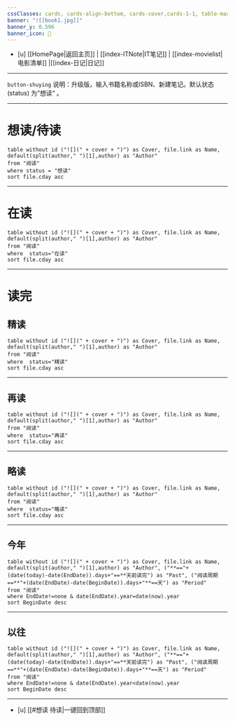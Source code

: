 ```yaml
---
cssClasses: cards, cards-align-bottom, cards-cover,cards-1-1, table-max,cards-cols-8
banner: "![[book1.jpg]]"
banner_y: 0.596
banner_icon: 📙
---
```


- [u]	[[HomePage|返回主页]]  | [[index-ITNote|IT笔记]]  | [[index-movielist|电影清单]] |[[index-日记|日记]]
---

`button-shuying`  说明：升级版，输入书籍名称或ISBN、新建笔记。默认状态(status) 为”想读“ 。
 
---
 
#  想读/待读

```dataview
table without id ("![](" + cover + ")") as Cover, file.link as Name, default(split(author," ")[1],author) as "Author"
from "阅读"
where status = "想读" 
sort file.cday asc 

```
---

#  在读

```dataview
table without id ("![](" + cover + ")") as Cover, file.link as Name, default(split(author," ")[1],author) as "Author"
from "阅读"  
where  status="在读"
sort file.cday asc 

```
---
#  读完
## 精读

```dataview
table without id ("![](" + cover + ")") as Cover, file.link as Name, default(split(author," ")[1],author) as "Author"
from "阅读"  
where  status="精读"
sort file.cday asc 

```
---

## 再读

```dataview
table without id ("![](" + cover + ")") as Cover, file.link as Name, default(split(author," ")[1],author) as "Author"
from "阅读"  
where  status="再读"
sort file.cday asc 

```
---

## 略读

```dataview
table without id ("![](" + cover + ")") as Cover, file.link as Name, default(split(author," ")[1],author) as "Author"
from "阅读"  
where  status="略读"
sort file.cday asc 

```
---

## 今年

```dataview
table without id ("![](" + cover + ")") as Cover, file.link as Name, default(split(author," ")[1],author) as "Author", ("**=="+(date(today)-date(EndDate)).days+"==**天前读完") as "Past", ("阅读周期==**"+(date(EndDate)-date(BeginDate)).days+"**==天") as "Period"
from "阅读"  
where EndDate!=none & date(EndDate).year=date(now).year
sort BeginDate desc
```
---

## 以往

```dataview
table without id ("![](" + cover + ")") as Cover, file.link as Name, default(split(author," ")[1],author) as "Author", ("**=="+(date(today)-date(EndDate)).days+"==**天前读完") as "Past", ("阅读周期==**"+(date(EndDate)-date(BeginDate)).days+"**==天") as "Period"
from "阅读"  
where EndDate!=none & date(EndDate).year<date(now).year
sort BeginDate desc
```
---


- [u] [[#想读 待读|一键回到顶部]]